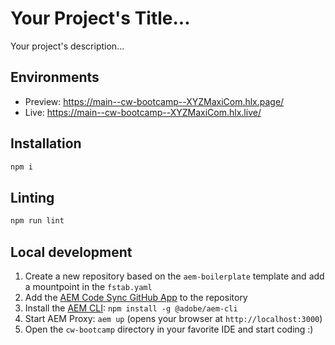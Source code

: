 # Your Project's Title...
Your project's description...

## Environments
- Preview: https://main--cw-bootcamp--XYZMaxiCom.hlx.page/
- Live: https://main--cw-bootcamp--XYZMaxiCom.hlx.live/

## Installation

```sh
npm i
```

## Linting

```sh
npm run lint
```

## Local development

1. Create a new repository based on the `aem-boilerplate` template and add a mountpoint in the `fstab.yaml`
1. Add the [AEM Code Sync GitHub App](https://github.com/apps/aem-code-sync) to the repository
1. Install the [AEM CLI](https://github.com/adobe/helix-cli): `npm install -g @adobe/aem-cli`
1. Start AEM Proxy: `aem up` (opens your browser at `http://localhost:3000`)
1. Open the `cw-bootcamp` directory in your favorite IDE and start coding :)
